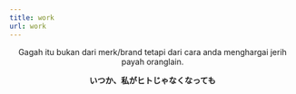 ```yaml
---
title: work
url: work
---
```


<div align="center">
	<p>
        Gagah itu bukan dari merk/brand tetapi dari cara anda menghargai jerih payah oranglain.
	</p>
	<p>
		<strong>いつか、私がヒトじゃなくなっても</strong>
	</p>
</div>
